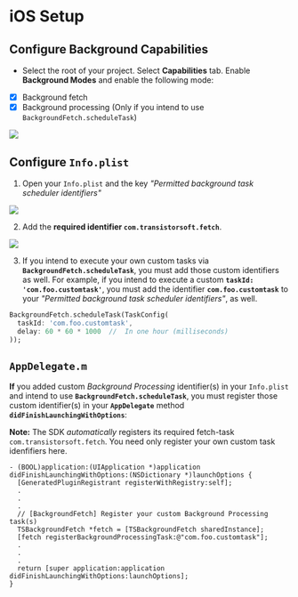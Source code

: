 # iOS Setup

## Configure Background Capabilities

- Select the root of your project.  Select **Capabilities** tab.  Enable **Background Modes** and enable the following mode:

- [x] Background fetch
- [x] Background processing (Only if you intend to use `BackgroundFetch.scheduleTask`)

![](https://dl.dropboxusercontent.com/s/9vik5kxoklk63ob/ios-setup-background-modes.png?dl=1)


## Configure `Info.plist`
1.  Open your `Info.plist` and the key *"Permitted background task scheduler identifiers"*

![](https://dl.dropboxusercontent.com/s/t5xfgah2gghqtws/ios-setup-permitted-identifiers.png?dl=1)

2.  Add the **required identifier `com.transistorsoft.fetch`**.

![](https://dl.dropboxusercontent.com/s/kwdio2rr256d852/ios-setup-permitted-identifiers-add.png?dl=1)

3.  If you intend to execute your own custom tasks via **`BackgroundFetch.scheduleTask`**, you must add those custom identifiers as well.  For example, if you intend to execute a custom **`taskId: 'com.foo.customtask'`**, you must add the identifier **`com.foo.customtask`** to your *"Permitted background task scheduler identifiers"*, as well.

```dart
BackgroundFetch.scheduleTask(TaskConfig(
  taskId: 'com.foo.customtask',
  delay: 60 * 60 * 1000  //  In one hour (milliseconds) 
));
```

## `AppDelegate.m`

**If** you added custom *Background Processing* identifier(s) in your `Info.plist` and intend to use **`BackgroundFetch.scheduleTask`**, you must register those custom identifier(s) in your **`AppDelegate`** method **`didFinishLaunchingWithOptions`**:

__Note:__ The SDK *automatically* registers its required fetch-task `com.transistorsoft.fetch`.  You need only register your own custom task idenfifiers here.

```obj-c
- (BOOL)application:(UIApplication *)application didFinishLaunchingWithOptions:(NSDictionary *)launchOptions {
  [GeneratedPluginRegistrant registerWithRegistry:self];
  .
  .
  .
  // [BackgroundFetch] Register your custom Background Processing task(s)
  TSBackgroundFetch *fetch = [TSBackgroundFetch sharedInstance];
  [fetch registerBackgroundProcessingTask:@"com.foo.customtask"];
  .
  .
  .  
  return [super application:application didFinishLaunchingWithOptions:launchOptions];
}

```